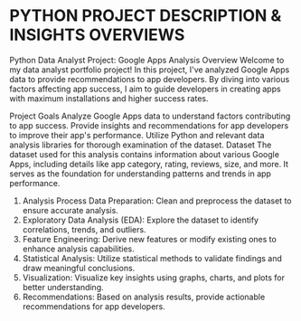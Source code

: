 # PYTHON PROJECT DESCRIPTION & INSIGHTS OVERVIEWS

Python Data Analyst Project: Google Apps Analysis Overview Welcome to my data analyst portfolio project! In this project, I've analyzed Google Apps data to provide recommendations to app developers. By diving into various factors affecting app success, I aim to guide developers in creating apps with maximum installations and higher success rates.

Project Goals Analyze Google Apps data to understand factors contributing to app success. Provide insights and recommendations for app developers to improve their app's performance. Utilize Python and relevant data analysis libraries for thorough examination of the dataset. Dataset The dataset used for this analysis contains information about various Google Apps, including details like app category, rating, reviews, size, and more. It serves as the foundation for understanding patterns and trends in app performance.

1. Analysis Process Data Preparation: Clean and preprocess the dataset to ensure accurate analysis.
2. Exploratory Data Analysis (EDA): Explore the dataset to identify correlations, trends, and outliers. 
3. Feature Engineering: Derive new features or modify existing ones to enhance analysis capabilities. 
4. Statistical Analysis: Utilize statistical methods to validate findings and draw meaningful conclusions. 
5. Visualization: Visualize key insights using graphs, charts, and plots for better understanding. 
6. Recommendations: Based on analysis results, provide actionable recommendations for app developers.
